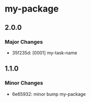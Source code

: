 # my-package

## 2.0.0

### Major Changes

- 35f235d: [0001] my-task-name

## 1.1.0

### Minor Changes

- 6e65932: minor bump my-package
